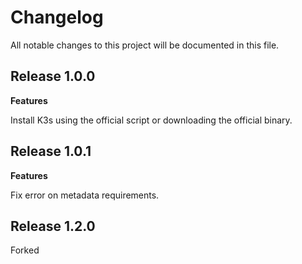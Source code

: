 # Changelog

All notable changes to this project will be documented in this file.

## Release 1.0.0

**Features**

Install K3s using the official script or downloading the official binary.

## Release 1.0.1

**Features**

Fix error on metadata requirements.

## Release 1.2.0

Forked
